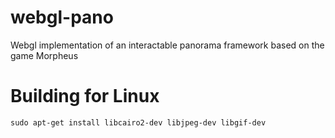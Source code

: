 # webgl-pano
Webgl implementation of an interactable panorama framework based on the game Morpheus

# Building for Linux

```
sudo apt-get install libcairo2-dev libjpeg-dev libgif-dev
```
